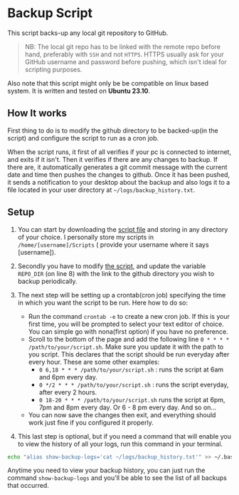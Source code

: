 # Backup Script

This script backs-up any local git repository to GitHub.

> NB: The local git repo has to be linked with the remote repo before hand, preferably with `SSH` and not `HTTPS`. HTTPS usually ask for your GitHub username and password before pushing, which isn't ideal for scripting purposes.

Also note that this script might only be be compatible on linux based system. It is written and tested on **Ubuntu 23.10**.

## How It works
First thing to do is to modify the github directory to be backed-up(in the script) and configure the script to run as a cron job.

When the script runs, it first of all verifies if your pc is connected to internet, and exits if it isn't. Then it verifies if there are any changes to backup. If there are, it automatically generates a git commit message with the current date and time then pushes the changes to github. Once it has been pushed, it sends a notification to your desktop about the backup and also logs it to a file located in your user directory at `~/logs/backup_history.txt`.

## Setup
1. You can start by downloading the [script file](./backup.sh) and storing in any directory of your choice. I personally store my scripts in `/home/[username]/Scripts` ( provide your username where it says [username]).

1. Secondly you have to modify [the script](./backup.sh), and update the variable `REPO_DIR` (on line 8) with the link to the github directory you wish to backup periodically.

1. The next step will be setting up a crontab(cron job) specifying the time in which you want the script to be run. Here how to do so:
    - Run the command `crontab -e` to create a new cron job. If this is your first time, you will be prompted to select your text editor of choice. You can simple go with nona(first option) if you have no preference.
    - Scroll to the bottom of the page and add the following line `0 * * * * /path/to/your/script.sh`. Make sure you update it with the path to you script. This declares that the script should be run everyday after every hour. These are some other examples:
        - `0 6,18 * * * /path/to/your/script.sh` : runs the script at 6am and 6pm every day.
        - `0 */2 * * * /path/to/your/script.sh` : runs the script everyday, after every 2 hours.
        - `0 18-20 * * * /path/to/your/script.sh` runs the script at 6pm, 7pm and 8pm every day. Or 6 - 8 pm every day. And so on...
    - You can now save the changes then exit, and everything should work just fine if you configured it properly.

1. This last step is optional, but if you need a command that will enable you to view the history of all your logs, run this command in your terminal.

```bash
echo "alias show-backup-logs='cat ~/logs/backup_history.txt'" >> ~/.bashrc
```
Anytime you need to view your backup history, you can just run the command `show-backup-logs` and you'll be able to see the list of all backups that occurred.
